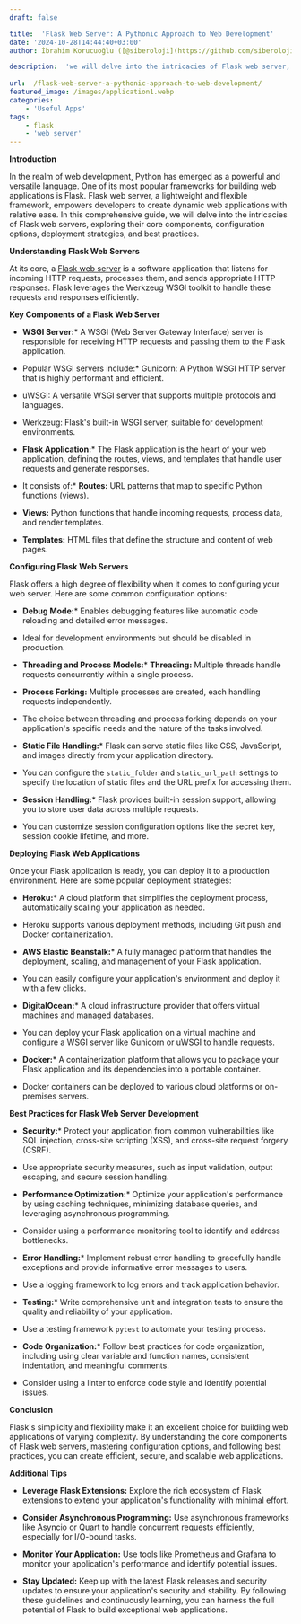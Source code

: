```yaml
---
draft: false

title:  'Flask Web Server: A Pythonic Approach to Web Development'
date: '2024-10-28T14:44:40+03:00'
author: İbrahim Korucuoğlu ([@siberoloji](https://github.com/siberoloji))

description:  'we will delve into the intricacies of Flask web server, exploring their core components, configuration options, deployment strategies, and best practices.' 
 
url:  /flask-web-server-a-pythonic-approach-to-web-development/
featured_image: /images/application1.webp
categories:
    - 'Useful Apps'
tags:
    - flask
    - 'web server'
---
```

**Introduction**

In the realm of web development, Python has emerged as a powerful and versatile language. One of its most popular frameworks for building web applications is Flask. Flask web server, a lightweight and flexible framework, empowers developers to create dynamic web applications with relative ease. In this comprehensive guide, we will delve into the intricacies of Flask web servers, exploring their core components, configuration options, deployment strategies, and best practices.

**Understanding Flask Web Servers**

At its core, a <a href="https://flask.palletsprojects.com/en/stable/" target="_blank" rel="noopener" title="">Flask web server</a> is a software application that listens for incoming HTTP requests, processes them, and sends appropriate HTTP responses. Flask leverages the Werkzeug WSGI toolkit to handle these requests and responses efficiently.

**Key Components of a Flask Web Server**
* **WSGI Server:*** A WSGI (Web Server Gateway Interface) server is responsible for receiving HTTP requests and passing them to the Flask application.

* Popular WSGI servers include:* Gunicorn: A Python WSGI HTTP server that is highly performant and efficient.

* uWSGI: A versatile WSGI server that supports multiple protocols and languages.

* Werkzeug: Flask's built-in WSGI server, suitable for development environments.
* **Flask Application:*** The Flask application is the heart of your web application, defining the routes, views, and templates that handle user requests and generate responses.

* It consists of:* **Routes:** URL patterns that map to specific Python functions (views).

* **Views:** Python functions that handle incoming requests, process data, and render templates.

* **Templates:** HTML files that define the structure and content of web pages.

**Configuring Flask Web Servers**

Flask offers a high degree of flexibility when it comes to configuring your web server. Here are some common configuration options:
* **Debug Mode:*** Enables debugging features like automatic code reloading and detailed error messages.

* Ideal for development environments but should be disabled in production.

* **Threading and Process Models:*** **Threading:** Multiple threads handle requests concurrently within a single process.

* **Process Forking:** Multiple processes are created, each handling requests independently.

* The choice between threading and process forking depends on your application's specific needs and the nature of the tasks involved.

* **Static File Handling:*** Flask can serve static files like CSS, JavaScript, and images directly from your application directory.

* You can configure the `static_folder` and `static_url_path` settings to specify the location of static files and the URL prefix for accessing them.

* **Session Handling:*** Flask provides built-in session support, allowing you to store user data across multiple requests.

* You can customize session configuration options like the secret key, session cookie lifetime, and more.

**Deploying Flask Web Applications**

Once your Flask application is ready, you can deploy it to a production environment. Here are some popular deployment strategies:
* **Heroku:*** A cloud platform that simplifies the deployment process, automatically scaling your application as needed.

* Heroku supports various deployment methods, including Git push and Docker containerization.

* **AWS Elastic Beanstalk:*** A fully managed platform that handles the deployment, scaling, and management of your Flask application.

* You can easily configure your application's environment and deploy it with a few clicks.

* **DigitalOcean:*** A cloud infrastructure provider that offers virtual machines and managed databases.

* You can deploy your Flask application on a virtual machine and configure a WSGI server like Gunicorn or uWSGI to handle requests.

* **Docker:*** A containerization platform that allows you to package your Flask application and its dependencies into a portable container.

* Docker containers can be deployed to various cloud platforms or on-premises servers.

**Best Practices for Flask Web Server Development**
* **Security:*** Protect your application from common vulnerabilities like SQL injection, cross-site scripting (XSS), and cross-site request forgery (CSRF).

* Use appropriate security measures, such as input validation, output escaping, and secure session handling.

* **Performance Optimization:*** Optimize your application's performance by using caching techniques, minimizing database queries, and leveraging asynchronous programming.

* Consider using a performance monitoring tool to identify and address bottlenecks.

* **Error Handling:*** Implement robust error handling to gracefully handle exceptions and provide informative error messages to users.

* Use a logging framework to log errors and track application behavior.

* **Testing:*** Write comprehensive unit and integration tests to ensure the quality and reliability of your application.

* Use a testing framework `pytest` to automate your testing process.

* **Code Organization:*** Follow best practices for code organization, including using clear variable and function names, consistent indentation, and meaningful comments.

* Consider using a linter to enforce code style and identify potential issues.

**Conclusion**

Flask's simplicity and flexibility make it an excellent choice for building web applications of varying complexity. By understanding the core components of Flask web servers, mastering configuration options, and following best practices, you can create efficient, secure, and scalable web applications.

**Additional Tips**
* **Leverage Flask Extensions:** Explore the rich ecosystem of Flask extensions to extend your application's functionality with minimal effort.

* **Consider Asynchronous Programming:** Use asynchronous frameworks like Asyncio or Quart to handle concurrent requests efficiently, especially for I/O-bound tasks.

* **Monitor Your Application:** Use tools like Prometheus and Grafana to monitor your application's performance and identify potential issues.

* **Stay Updated:** Keep up with the latest Flask releases and security updates to ensure your application's security and stability.
By following these guidelines and continuously learning, you can harness the full potential of Flask to build exceptional web applications.
